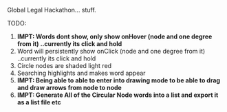 Global Legal Hackathon... stuff.

TODO:
1. **IMPT: Words dont show, only show onHover (node and one degree from it) ..currently its click and hold**
2. Word will persistently show onClick (node and one degree from it) ..currently its click and hold
3. Circle nodes are shaded light red
4. Searching highlights and makes word appear
5. **IMPT: Being able to able to enter into drawing mode to be able to drag and draw arrows from node to node**
6. **IMPT: Generate All of the Circular Node words into a list and export it as a list file etc**
